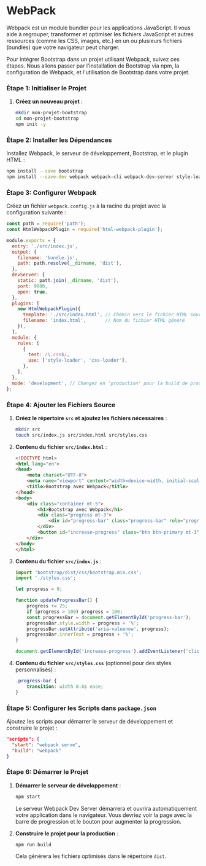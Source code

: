 # WebPack
Webpack est un module bundler pour les applications JavaScript. Il vous aide à regrouper, transformer et optimiser les fichiers JavaScript et autres ressources (comme les CSS, images, etc.) en un ou plusieurs fichiers (bundles) que votre navigateur peut charger.

Pour intégrer Bootstrap dans un projet utilisant Webpack, suivez ces étapes. Nous allons passer par l'installation de Bootstrap via npm, la configuration de Webpack, et l'utilisation de Bootstrap dans votre projet.

### Étape 1: Initialiser le Projet

1. **Créez un nouveau projet** :
   ```bash
   mkdir mon-projet-bootstrap
   cd mon-projet-bootstrap
   npm init -y
   ```

### Étape 2: Installer les Dépendances

Installez Webpack, le serveur de développement, Bootstrap, et le plugin HTML :

```bash
npm install --save bootstrap
npm install --save-dev webpack webpack-cli webpack-dev-server style-loader css-loader html-webpack-plugin
```

### Étape 3: Configurer Webpack

Créez un fichier `webpack.config.js` à la racine du projet avec la configuration suivante :

```javascript
const path = require('path');
const HtmlWebpackPlugin = require('html-webpack-plugin');

module.exports = {
  entry: './src/index.js',
  output: {
    filename: 'bundle.js',
    path: path.resolve(__dirname, 'dist'),
  },
  devServer: {
    static: path.join(__dirname, 'dist'),
    port: 9000,
    open: true,
  },
  plugins: [
    new HtmlWebpackPlugin({
      template: './src/index.html', // Chemin vers le fichier HTML source
      filename: 'index.html',       // Nom du fichier HTML généré
    }),
  ],
  module: {
    rules: [
      {
        test: /\.css$/,
        use: ['style-loader', 'css-loader'],
      },
    ],
  },
  mode: 'development', // Changez en 'production' pour la build de production
};
```

### Étape 4: Ajouter les Fichiers Source

1. **Créez le répertoire `src` et ajoutez les fichiers nécessaires** :

   ```bash
   mkdir src
   touch src/index.js src/index.html src/styles.css
   ```

2. **Contenu du fichier `src/index.html`** :

   ```html
   <!DOCTYPE html>
   <html lang="en">
   <head>
       <meta charset="UTF-8">
       <meta name="viewport" content="width=device-width, initial-scale=1.0">
       <title>Bootstrap avec Webpack</title>
   </head>
   <body>
       <div class="container mt-5">
           <h1>Bootstrap avec Webpack</h1>
           <div class="progress mt-3">
               <div id="progress-bar" class="progress-bar" role="progressbar" style="width: 0%;" aria-valuenow="0" aria-valuemin="0" aria-valuemax="100">0%</div>
           </div>
           <button id="increase-progress" class="btn btn-primary mt-3">Augmenter la Progression</button>
       </div>
   </body>
   </html>
   ```

3. **Contenu du fichier `src/index.js`** :

   ```javascript
   import 'bootstrap/dist/css/bootstrap.min.css';
   import './styles.css';

   let progress = 0;

   function updateProgressBar() {
       progress += 25;
       if (progress > 100) progress = 100;
       const progressBar = document.getElementById('progress-bar');
       progressBar.style.width = progress + '%';
       progressBar.setAttribute('aria-valuenow', progress);
       progressBar.innerText = progress + '%';
   }

   document.getElementById('increase-progress').addEventListener('click', updateProgressBar);
   ```

4. **Contenu du fichier `src/styles.css`** (optionnel pour des styles personnalisés) :

   ```css
   .progress-bar {
       transition: width 0.6s ease;
   }
   ```

### Étape 5: Configurer les Scripts dans `package.json`

Ajoutez les scripts pour démarrer le serveur de développement et construire le projet :

```json
"scripts": {
  "start": "webpack serve",
  "build": "webpack"
}
```

### Étape 6: Démarrer le Projet

1. **Démarrer le serveur de développement** :

   ```bash
   npm start
   ```

   Le serveur Webpack Dev Server démarrera et ouvrira automatiquement votre application dans le navigateur. Vous devriez voir la page avec la barre de progression et le bouton pour augmenter la progression.

2. **Construire le projet pour la production** :

   ```bash
   npm run build
   ```

   Cela générera les fichiers optimisés dans le répertoire `dist`.
